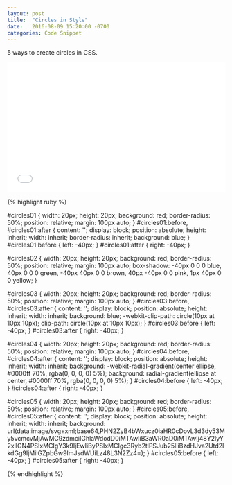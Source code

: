 ```yaml
---
layout: post
title:  "Circles in Style"
date:   2016-08-09 15:20:00 -0700
categories: Code Snippet
---
```


5 ways to create circles in CSS.

<iframe width="100%" height="300" src="//jsfiddle.net/alirokni/qmk6ba7c/embedded/result/" allowfullscreen="allowfullscreen" frameborder="0"></iframe>


{% highlight ruby %}

<!-- HTML -->
<div id="circles01"></div>
<div id="circles02"></div>
<div id="circles03"></div>
<div id="circles04"></div>
<div id="circles05"></div>

<!-- CSS -->
#circles01 {
  width: 20px;
  height: 20px;
  background: red;
  border-radius: 50%;
  position: relative;
  margin: 100px auto;
}
#circles01:before,
#circles01:after {
  content: '';
  display: block;
  position: absolute;
  height: inherit;
  width: inherit;
  border-radius: inherit;
  background: blue;
}
#circles01:before {
  left: -40px;
}
#circles01:after {
  right: -40px;
}

#circles02 {
  width: 20px;
  height: 20px;
  background: red;
  border-radius: 50%;
  position: relative;
  margin: 100px auto;
  box-shadow: -40px 0 0 0 blue, 40px 0 0 0 green, -40px 40px 0 0 brown, 40px -40px 0 0 pink, 1px 40px 0 0 yellow;
}

#circles03 {
  width: 20px;
  height: 20px;
  background: red;
  border-radius: 50%;
  position: relative;
  margin: 100px auto;
}
#circles03:before,
#circles03:after {
  content: '';
  display: block;
  position: absolute;
  height: inherit;
  width: inherit;
  background: blue;
  -webkit-clip-path: circle(10px at 10px 10px);
  clip-path: circle(10px at 10px 10px);
}
#circles03:before {
  left: -40px;
}
#circles03:after {
  right: -40px;
}

#circles04 {
  width: 20px;
  height: 20px;
  background: red;
  border-radius: 50%;
  position: relative;
  margin: 100px auto;
}
#circles04:before,
#circles04:after {
  content: '';
  display: block;
  position: absolute;
  height: inherit;
  width: inherit;
  background: -webkit-radial-gradient(center ellipse, #0000ff 70%, rgba(0, 0, 0, 0) 5%);
  background: radial-gradient(ellipse at center, #0000ff 70%, rgba(0, 0, 0, 0) 5%);
}
#circles04:before {
  left: -40px;
}
#circles04:after {
  right: -40px;
}

#circles05 {
  width: 20px;
  height: 20px;
  background: red;
  border-radius: 50%;
  position: relative;
  margin: 100px auto;
}
#circles05:before,
#circles05:after {
  content: '';
  display: block;
  position: absolute;
  height: inherit;
  width: inherit;
  background: url(data:image/svg+xml;base64,PHN2ZyB4bWxucz0iaHR0cDovL3d3dy53My5vcmcvMjAwMC9zdmciIGhlaWdodD0iMTAwIiB3aWR0aD0iMTAwIj48Y2lyY2xlIGN4PSIxMCIgY3k9IjEwIiByPSIxMCIgc3Ryb2tlPSJub25lIiBzdHJva2Utd2lkdGg9IjMiIGZpbGw9ImJsdWUiLz48L3N2Zz4=);
}
#circles05:before {
  left: -40px;
}
#circles05:after {
  right: -40px;
}

{% endhighlight %}

